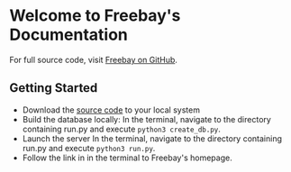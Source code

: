 # Welcome to Freebay's Documentation

For full source code, visit [Freebay on GitHub](https://github.com/emmasandstorm/ebay_clone).

## Getting Started

- Download the [source code](https://github.com/emmasandstorm/ebay_clone) to your local system
- Build the database locally:
  In the terminal, navigate to the directory containing run.py and execute `python3 create_db.py`.
- Launch the server
  In the terminal, navigate to the directory containing run.py and execute `python3 run.py`.
- Follow the link in in the terminal to Freebay's homepage.
